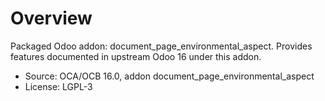 # Overview

Packaged Odoo addon: document_page_environmental_aspect. Provides features documented in upstream Odoo 16 under this addon.

- Source: OCA/OCB 16.0, addon document_page_environmental_aspect
- License: LGPL-3
